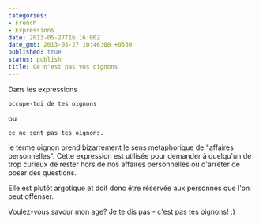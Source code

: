 ```yaml
---
categories:
- French
- Expressions
date: 2013-05-27T16:16:00Z
date_gmt: 2013-05-27 10:46:00 +0530
published: true
status: publish
title: Ce n'est pas vos oignons
---
```


Dans les expressions 

```
occupe-toi de tes oignons 
```

ou 

```
ce ne sont pas tes oignons.
```

le terme oignon prend bizarrement le sens metaphorique de "affaires personnelles". Cette expression est utilis&eacute;e pour demander &agrave; quelqu'un de trop curieux de rester hors de nos affaires personnelles ou d'arr&ecirc;ter de poser des questions.

Elle est plut&ocirc;t argotique et doit donc &ecirc;tre r&eacute;serv&eacute;e aux personnes que l'on peut offenser. 

Voulez-vous savour mon age? Je te dis pas - c'est pas tes oignons! :)
